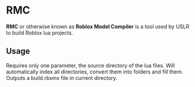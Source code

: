 # RMC

**RMC** or otherwise known as **Roblox Model Compiler** is a tool used by USLR to build Roblox lua projects.

## Usage

Requires only one parameter, the source directory of the lua files. Will automatically index all directories, convert them into folders and fill them. Outputs a build.rbxmx file in current directory.
